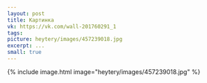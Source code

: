 ```yaml
---
layout: post
title: Картинка
vk: https://vk.com/wall-201760291_1
tags: 
picture: heytery/images/457239018.jpg
excerpt: ...
small: true
---
```

{% include image.html image="heytery/images/457239018.jpg" %}
